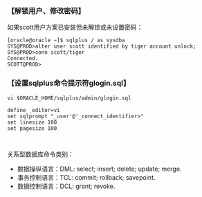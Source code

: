 ### 【解锁用户、修改密码】

如果scott用户方案已安装但未解锁或未设置密码：
```
[oracle@oracle ~]$ sqlplus / as sysdba
SYS@PROD>alter user scott identified by tiger account unlock;
SYS@PROD>conn scott/tiger
Connected.
SCOTT@PROD>
```

### 【设置sqlplus命令提示符glogin.sql】

```
vi $ORACLE_HOME/sqlplus/admin/glogin.sql

define _editor=vi
set sqlprompt "_user'@'_connect_identifier>"
set linesize 100
set pagesize 100



```

关系型数据库命令类别：
* 数据操纵语言：DML: select; insert; delete; update; merge.
* 事务控制语言：TCL: commit; rollback; savepoint.
* 数据控制语言：DCL: grant; revoke.
